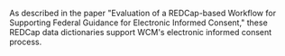 As described in the paper "Evaluation of a REDCap-based Workflow for Supporting Federal Guidance for Electronic Informed Consent," these REDCap data dictionaries support WCM's electronic informed consent process.